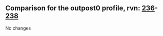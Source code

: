 ## Comparison for the outpost0 profile, rvn: [236](https://github.com/PRO100KatYT/FortniteProfileRevisions/tree/main/profiles/outpost0/236%20outpost0.json)-[238](https://github.com/PRO100KatYT/FortniteProfileRevisions/tree/main/profiles/outpost0/238%20outpost0.json)

No changes

